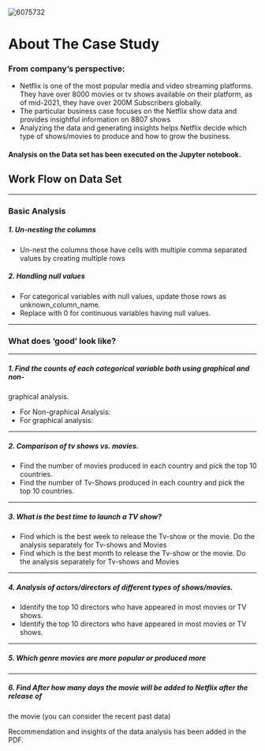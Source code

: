 ![6075732](https://github.com/Dhruv19468/Python_Data_analysis_Project/assets/172881376/6732c143-a687-470d-b450-56965395b3e4)

# About The Case Study

### From company’s perspective:
* Netflix is one of the most popular media and video streaming platforms. They
have over 8000 movies or tv shows available on their platform, as of mid-2021,
they have over 200M Subscribers globally.
* The particular business case focuses on the Netflix show data and provides
insightful information on 8807 shows
* Analyzing the data and generating insights helps Netflix decide which type of
shows/movies to produce and how to grow the business.


#### Analysis on the Data set has been executed on the Jupyter notebook.



## Work Flow on Data Set

______________________________________________________________________________
### Basic Analysis
##### 1. Un-nesting the columns
* Un-nest the columns those have cells with multiple comma separated values by
creating multiple rows

##### 2. Handling null values
* For categorical variables with null values, update those rows as
unknown_column_name.
* Replace with 0 for continuous variables having null values.

______________________________________________________________________________


### What does ‘good’ look like?
______________________________________________________________________________

##### 1. Find the counts of each categorical variable both using graphical and non-
graphical analysis.

* For Non-graphical Analysis:
* For graphical analysis:

______________________________________________________________________________

##### 2. Comparison of tv shows vs. movies.
* Find the number of movies produced in each country and pick the top 10
countries.
* Find the number of Tv-Shows produced in each country and pick the top 10
countries.


______________________________________________________________________________

##### 3. What is the best time to launch a TV show?
* Find which is the best week to release the Tv-show or the movie. Do the analysis
separately for Tv-shows and Movies
* Find which is the best month to release the Tv-show or the movie. Do the
analysis separately for Tv-shows and Movies


______________________________________________________________________________

##### 4. Analysis of actors/directors of different types of shows/movies.
* Identify the top 10 directors who have appeared in most movies or TV shows.
* Identify the top 10 directors who have appeared in most movies or TV shows.


______________________________________________________________________________
##### 5. Which genre movies are more popular or produced more


______________________________________________________________________________

##### 6. Find After how many days the movie will be added to Netflix after the release of
the movie (you can consider the recent past data)

Recommendation and insights of the data analysis has been added in the PDF.
